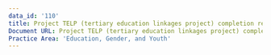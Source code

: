 ```yaml
---
data_id: '110'
title: Project TELP (tertiary education linkages project) completion report
Document URL: Project TELP (tertiary education linkages project) completion report
Practice Area: 'Education, Gender, and Youth'
---
```

